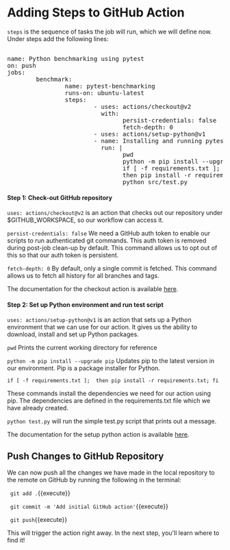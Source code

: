 
# Adding Steps to GitHub Action
<!--
Good explanations and nice with links pointing to additional material. However, noticed that the content of the workflow file on top is different from the one at the bottom.  I didn't notice this until the workflow failed when I pushed it, please fix that (missing "src/" prefixed in the python command). FIXED

-->


`steps` is the sequence of tasks the job will run, which we will define now. Under steps add the following lines:
<pre class="file" 
data-target = "clipboard">

name: Python benchmarking using pytest
on: push
jobs:
        benchmark:
                name: pytest-benchmarking
                runs-on: ubuntu-latest
                steps:
                        - uses: actions/checkout@v2
                          with:
                                persist-credentials: false
                                fetch-depth: 0 
                        - uses: actions/setup-python@v1
                        - name: Installing and running pytest
                          run: |
                                pwd
                                python -m pip install --upgrade pip
                                if [ -f requirements.txt ]; 
                                then pip install -r requirements.txt; fi
                                python src/test.py
</pre>

#### Step 1: Check-out GitHub repository

`uses: actions/checkout@v2` is an action that checks out our repository under $GITHUB_WORKSPACE, so our workflow can access it.

`persist-credentials: false` We need a GitHub auth token to enable our scripts to run authenticated git commands. This auth token is removed during post-job clean-up by default. This command allows us to opt out of this so that our auth token is persistent.

`fetch-depth: 0` By default, only a single commit is fetched. This command allows us to fetch all history for all branches and tags.

The documentation for the checkout action is available [here](https://github.com/actions/checkout).

#### Step 2: Set up Python environment and run test script

`uses: actions/setup-python@v1` is an action that sets up a Python environment that we can use for our action. It gives us the ability to download, install and set up Python packages.

`pwd` Prints the current working directory for reference 

`python -m pip install --upgrade pip` Updates pip to the latest version in our environment. Pip is a package installer for Python.

`
 if [ -f requirements.txt ]; 
 then pip install -r requirements.txt; fi
`

These commands install the dependencies we need for our action using pip. The dependencies are defined in the requirements.txt file which we have already created.

`python test.py`  will run the simple test.py script that prints out a message.

The documentation for the setup python action is available [here](https://github.com/actions/setup-python).

## Push Changes to GitHub Repository

We can now push all the changes we have made in the local repository to the remote on GitHub by running the following in the terminal:

` git add .`{{execute}}

` git commit -m 'Add initial GitHub action'`{{execute}} 

` git push`{{execute}}
 
 This will trigger the action right away. In the next step, you'll learn where to find it!

